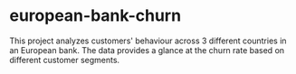 # european-bank-churn
This project analyzes customers' behaviour across 3 different countries in an European bank. The data provides a glance at the churn rate based on different customer segments.
